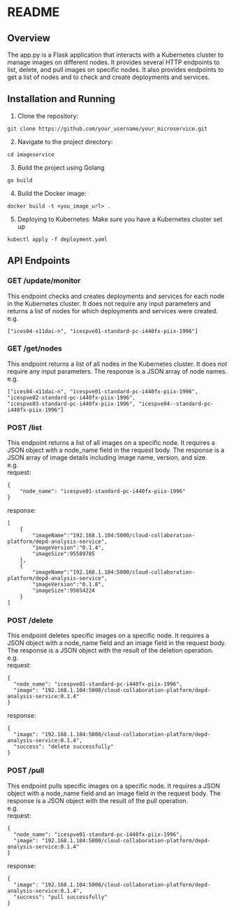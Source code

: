 # README

## Overview
The app.py is a Flask application that interacts with a Kubernetes cluster to manage images on different nodes. 
It provides several HTTP endpoints to list, delete, and pull images on specific nodes. 
It also provides endpoints to get a list of nodes and to check and create deployments and services.

## Installation and Running
1. Clone the repository:
```shell
git clone https://github.com/your_username/your_microservice.git
```
2. Navigate to the project directory:
```shell
cd imageservice
```
3. Build the project using Golang
```shell
go build
```
4. Build the Docker image:
```shell
docker build -t <you_image_url> .
```
5. Deploying to Kubernetes:
   Make sure you have a Kubernetes cluster set up
```shell
kubectl apply -f deployment.yaml
```

## API Endpoints

### GET /update/monitor
This endpoint checks and creates deployments and services for each node in the Kubernetes cluster. 
It does not require any input parameters and returns a list of nodes for which deployments and services were created.\
e.g.
```shell
["ices04-x11dai-n", "icespve01-standard-pc-i440fx-piix-1996"]
```
### GET /get/nodes
This endpoint returns a list of all nodes in the Kubernetes cluster. It does not require any input parameters. 
The response is a JSON array of node names.  \
e.g.
```shell
["ices04-x11dai-n", "icespve01-standard-pc-i440fx-piix-1996", "icespve02-standard-pc-i440fx-piix-1996",
"icespve03-standard-pc-i440fx-piix-1996", "icespve04--standard-pc-i440fx-piix-1996"]
```
### POST /list
This endpoint returns a list of all images on a specific node. 
It requires a JSON object with a node_name field in the request body. 
The response is a JSON array of image details including image name, version, and size.  \
e.g.\
request:
```shell
{
    "node_name": "icespve01-standard-pc-i440fx-piix-1996"
}
```
response:
```shell
[
    {
        "imageName":"192.168.1.104:5000/cloud-collaboration-platform/depd-analysis-service",
        "imageVersion":"0.1.4",
        "imageSize":95589785
    },
    {
        "imageName":"192.168.1.104:5000/cloud-collaboration-platform/depd-analysis-service",
        "imageVersion":"0.1.8",
        "imageSize":95654224
    }
]
```
### POST /delete
This endpoint deletes specific images on a specific node. 
It requires a JSON object with a node_name field and an image field in the request body. 
The response is a JSON object with the result of the deletion operation.\
e.g.\
request:
```shell
{
  "node_name": "icespve01-standard-pc-i440fx-piix-1996",
  "image": "192.168.1.104:5000/cloud-collaboration-platform/depd-analysis-service:0.1.4"
}
```
response:
```shell
{
  "image": "192.168.1.104:5000/cloud-collaboration-platform/depd-analysis-service:0.1.4",
  "success": "delete successfully"
}
```
### POST /pull
This endpoint pulls specific images on a specific node. 
It requires a JSON object with a node_name field and an image field in the request body. 
The response is a JSON object with the result of the pull operation.\
e.g.\
request:
```shell
{
  "node_name": "icespve01-standard-pc-i440fx-piix-1996",
  "image": "192.168.1.104:5000/cloud-collaboration-platform/depd-analysis-service:0.1.4"
}
```
response:
```shell
{
  "image": "192.168.1.104:5000/cloud-collaboration-platform/depd-analysis-service:0.1.4",
  "success": "pull successfully"
}
```